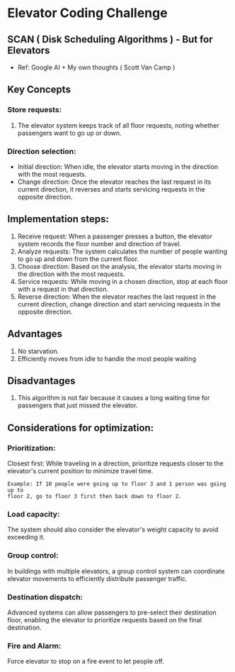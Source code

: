 # Elevator Coding Challenge

## SCAN ( Disk Scheduling Algorithms ) - But for Elevators
*  Ref: Google AI + My own thoughts ( Scott Van Camp )

## Key Concepts
### Store requests:
1. The elevator system keeps track of all floor requests, noting whether passengers want to go up or down.
### Direction selection:
   * Initial direction: When idle, the elevator starts moving in the direction with the most requests.
   * Change direction: Once the elevator reaches the last request in its current direction, it reverses and starts servicing requests in the opposite direction.
## Implementation steps:
1. Receive request:
   When a passenger presses a button, the elevator system records the floor number and direction of travel.
2. Analyze requests:
   The system calculates the number of people wanting to go up and down from the current floor.
3. Choose direction:
   Based on the analysis, the elevator starts moving in the direction with the most requests.
4. Service requests:
   While moving in a chosen direction, stop at each floor with a request in that direction.
5. Reverse direction:
   When the elevator reaches the last request in the current direction, change direction and start servicing requests in the opposite direction.
## Advantages
1. No starvation.
2. Efficiently moves from idle to handle the most people waiting 
## Disadvantages
1. This algorithm is not fair because it causes a long waiting time for passengers that just missed the elevator.
## Considerations for optimization:
### Prioritization:
   Closest first: While traveling in a direction, prioritize requests closer to the elevator's current position to minimize travel time.
   ```
   Example: If 10 people were going up to floor 3 and 1 person was going up to
   floor 2, go to floor 3 first then back down to floor 2.
   ```
### Load capacity:
   The system should also consider the elevator's weight capacity to avoid exceeding it.
### Group control:
   In buildings with multiple elevators, a group control system can coordinate elevator movements to efficiently distribute passenger traffic.
### Destination dispatch:
   Advanced systems can allow passengers to pre-select their destination floor, enabling the elevator to prioritize requests based on the final destination. 
### Fire and Alarm:
   Force elevator to stop on a fire event to let people off. 